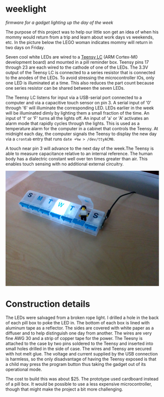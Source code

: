 # weeklight
*firmware for a gadget lighting up the day of the week*

The purpose of this project was to help our little son get an idea of when his mommy would return from a trip and learn about work days vs weekends, etc. In the picture below the LEGO woman indicates mommy will return in two days on Friday.

Seven cool white LEDs are wired to a [Teensy LC](https://www.pjrc.com/teensy/teensyLC.html) (ARM Cortex-M0 development board) and mounted in a pill reminder box. Teensy pins 17 through 23 are each wired to the cathode of one of the LEDs. The 3.3V output of the Teensy LC is connected to a series resistor that is connected to the anodes of the LEDs. To avoid stressing the microcontroller IOs, only one LED is illuminated at a time. This also reduces the part count because one series resistor can be shared between the seven LEDs.

The Teensy LC listens for input via a USB-serial port connected to a computer and via a capacitive touch sensor on pin 3. A serial input of '0' through '6' will illuminate the corresponding LED. LEDs earlier in the week will be illuminated dimly by lighting them a small fraction of the time. An input of 'f' or 'F' turns all the lights off. An input of 'a' or 'A' activates an alarm mode that rapidly cycles through the lights. This is used as a temperature alarm for the computer in a cabinet that controls the Teensy. At midnight each day, the computer signals the Teensy to display the new day via a `crontab` entry that runs `date +%w > /dev/ttyACM0`.

A touch near pin 3 will advance to the next day of the week.The Teensy is able to measure capacitance relative to an internal reference. The human body has a dialectric constant well over ten times greater than air. This enables touch sensing with no additional external circuitry.

![Day of the Week Indicator photograph](https://github.com/pictographer/weeklight/blob/master/IMG_20170817_174136.jpg)
 
# Construction details
 
The LEDs were salvaged from a broken rope light. I drilled a hole in the back of each pill box to poke the LED in. The bottom of each box is lined with aluminum tape as a reflector. The sides are covered with white paper as a diffuser and to help distinguish one day from another. The wires are very fine AWG 30 and a strip of copper tape for the power. The Teesny is attached to the case by two pins soldered to the Teensy and inserted into small holes drilled in the side of case. The wires and Teensy are secured with hot melt glue. The voltage and current supplied by the USB connection is harmless, so the only disadvantage of having the Teensy exposed is that a child may press the program button thus taking the gadget out of its operational mode.

The cost to build this was about $25. The prototype used cardboard instead of a pill box. It would be possible to use a less expensive microcontroller, though that might make the project a bit more challenging.

